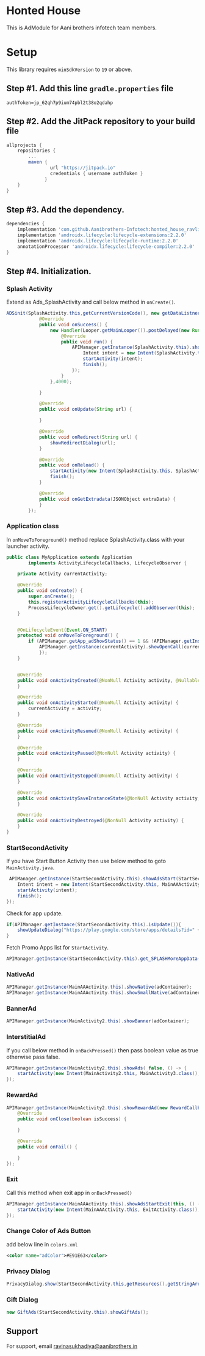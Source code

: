 # Honted House

This is AdModule for Aani brothers infotech team members.


# Setup

This library requires `minSdkVersion` to `19` or above.

## Step #1. Add this line ```gradle.properties``` file

```authToken=jp_62qh7p9ium74pbl2t38o2qdahp```

## Step #2. Add the JitPack repository to your build file

```gradle
allprojects {
    repositories {
	    ...
	    maven {
                url "https://jitpack.io"
                credentials { username authToken }
              }
    }
}
```

## Step #3. Add the dependency.

```groovy
dependencies {
    implementation 'com.github.Aanibrothers-Infotech:honted_house_ravli:1.0.0'
    implementation 'androidx.lifecycle:lifecycle-extensions:2.2.0'
    implementation 'androidx.lifecycle:lifecycle-runtime:2.2.0'
    annotationProcessor 'androidx.lifecycle:lifecycle-compiler:2.2.0'
}
```

## Step #4. Initialization.
### Splash Activity
Extend as Ads_SplashActivity and call below method in ```onCreate()```.
```java
ADSinit(SplashActivity.this,getCurrentVersionCode(), new getDataListner() {
            @Override
            public void onSuccess() {
                new Handler(Looper.getMainLooper()).postDelayed(new Runnable() {
                    @Override
                    public void run() {
                        APIManager.getInstance(SplashActivity.this).showSplashAD(SplashActivity.this, () -> {
                            Intent intent = new Intent(SplashActivity.this, StartSecondActivity.class);
                            startActivity(intent);
                            finish();
                        });
                    }
                },4000);

            }

            @Override
            public void onUpdate(String url) {

            }

            @Override
            public void onRedirect(String url) {
                showRedirectDialog(url);
            }

            @Override
            public void onReload() {
                startActivity(new Intent(SplashActivity.this, SplashActivity.class));
                finish();
            }

            @Override
            public void onGetExtradata(JSONObject extraData) {
            }
        });
```

### Application class
In ```onMoveToForeground()``` method replace SplashActivity.class with your launcher activity.
```java
public class MyApplication extends Application
        implements ActivityLifecycleCallbacks, LifecycleObserver {

    private Activity currentActivity;

    @Override
    public void onCreate() {
        super.onCreate();
        this.registerActivityLifecycleCallbacks(this);
        ProcessLifecycleOwner.get().getLifecycle().addObserver(this);
    }


    @OnLifecycleEvent(Event.ON_START)
    protected void onMoveToForeground() {
        if (APIManager.getApp_adShowStatus() == 1 && !APIManager.getInstance(currentActivity).getQureka() && !SplashActivity.class.getName().contains(currentActivity.getLocalClassName()))
            APIManager.getInstance(currentActivity).showOpenCall(currentActivity, () -> {
            });
    }


    @Override
    public void onActivityCreated(@NonNull Activity activity, @Nullable Bundle savedInstanceState) {
    }

    @Override
    public void onActivityStarted(@NonNull Activity activity) {
        currentActivity = activity;
    }

    @Override
    public void onActivityResumed(@NonNull Activity activity) {
    }

    @Override
    public void onActivityPaused(@NonNull Activity activity) {
    }

    @Override
    public void onActivityStopped(@NonNull Activity activity) {
    }

    @Override
    public void onActivitySaveInstanceState(@NonNull Activity activity, @NonNull Bundle outState) {
    }

    @Override
    public void onActivityDestroyed(@NonNull Activity activity) {
    }
}
```

### StartSecondActivity
If you have Start Button Activity then use below method to goto ```MainActivity.java```.

```java
 APIManager.getInstance(StartSecondActivity.this).showAdsStart(StartSecondActivity.this, () -> {
    Intent intent = new Intent(StartSecondActivity.this, MainAAActivity.class);
    startActivity(intent);
    finish();
});
```

Check for app update.
```java
if(APIManager.getInstance(StartSecondActivity.this).isUpdate()){
    showUpdateDialog("https://play.google.com/store/apps/details?id=" + getPackageName());
}
```

Fetch Promo Apps list for ```StartActivity```.
```java
APIManager.getInstance(StartSecondActivity.this).get_SPLASHMoreAppData();
```

### NativeAd
```java
APIManager.getInstance(MainAAActivity.this).showNative(adContainer);
APIManager.getInstance(MainAAActivity.this).showSmallNative(adContainer1);
```

### BannerAd
```java
APIManager.getInstance(MainActivity2.this).showBanner(adContainer);
```

### InterstitialAd
If you call below method in ```onBackPressed()``` then pass boolean value as true otherwise pass false.
```java
APIManager.getInstance(MainActivity2.this).showAds( false, () -> {
    startActivity(new Intent(MainActivity2.this, MainActivity3.class));
});
```

### RewardAd
```java
APIManager.getInstance(MainActivity2.this).showRewardAd(new RewardCallback() {
    @Override
    public void onClose(boolean isSuccess) {

    }

    @Override
    public void onFail() {

    }
});
```

### Exit
Call this method when exit app in ```onBackPressed()```
```java
APIManager.getInstance(MainAAActivity.this).showAdsStartExit(this, () -> {
    startActivity(new Intent(MainAAActivity.this, ExitActivity.class));
});
```

### Change Color of Ads Button
add below line in ```colors.xml```
```xml
<color name="adColor">#E91E63</color>
```

### Privacy Dialog
```java
PrivacyDialog.show(StartSecondActivity.this,getResources().getStringArray(R.array.terms_of_service));
```

### Gift Dialog
```java
new GiftAds(StartSecondActivity.this).showGiftAds();
```



## Support

For support, email ravinasukhadiya@aanibrothers.in